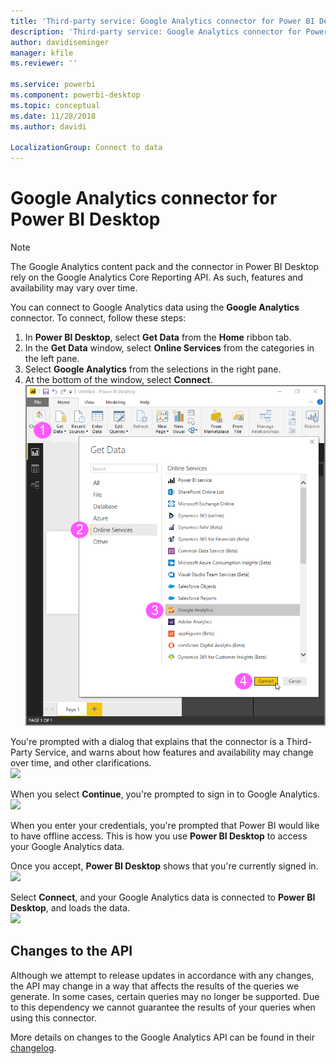 ```yaml
---
title: 'Third-party service: Google Analytics connector for Power BI Desktop'
description: 'Third-party service: Google Analytics connector for Power BI Desktop'
author: davidiseminger
manager: kfile
ms.reviewer: ''

ms.service: powerbi
ms.component: powerbi-desktop
ms.topic: conceptual
ms.date: 11/28/2018
ms.author: davidi

LocalizationGroup: Connect to data
---
```

# Google Analytics connector for Power BI Desktop
> [!NOTE]
> The Google Analytics content pack and the connector in Power BI Desktop rely on the Google Analytics Core Reporting API. As such, features and availability may vary over time.
> 
> 

You can connect to Google Analytics data using the **Google Analytics** connector. To connect, follow these steps:

1. In **Power BI Desktop**, select **Get Data** from the **Home** ribbon tab.
2. In the **Get Data** window, select **Online Services** from the categories in the left pane.
3. Select **Google Analytics** from the selections in the right pane.
4. At the bottom of the window, select **Connect**.  
   ![](media/service-google-analytics-connector/tps_googleanalytics_1.png)

You're prompted with a dialog that explains that the connector is a Third-Party Service, and warns about how features and availability may change over time, and other clarifications.  
![](media/service-google-analytics-connector/tps_googleanalytics_2.png)

When you select **Continue**, you're prompted to sign in to Google Analytics.  
![](media/service-google-analytics-connector/tps_googleanalytics_3.png)

When you enter your credentials, you're prompted that Power BI would like to have offline access. This is how you use **Power BI Desktop** to access your Google Analytics data.  

Once you accept, **Power BI Desktop** shows that you're currently signed in.  
![](media/service-google-analytics-connector/tps_googleanalytics_5.png)

Select **Connect**, and your Google Analytics data is connected to **Power BI Desktop**, and loads the data.  
![](media/service-google-analytics-connector/tps_googleanalytics_6.png)

## Changes to the API
Although we attempt to release updates in accordance with any changes, the API may change in a way that affects the results of the queries we generate. In some cases, certain queries may no longer be supported. Due to this dependency we cannot guarantee the results of your queries when using this connector.

More details on changes to the Google Analytics API can be found in their [changelog](https://developers.google.com/analytics/devguides/changelog).

